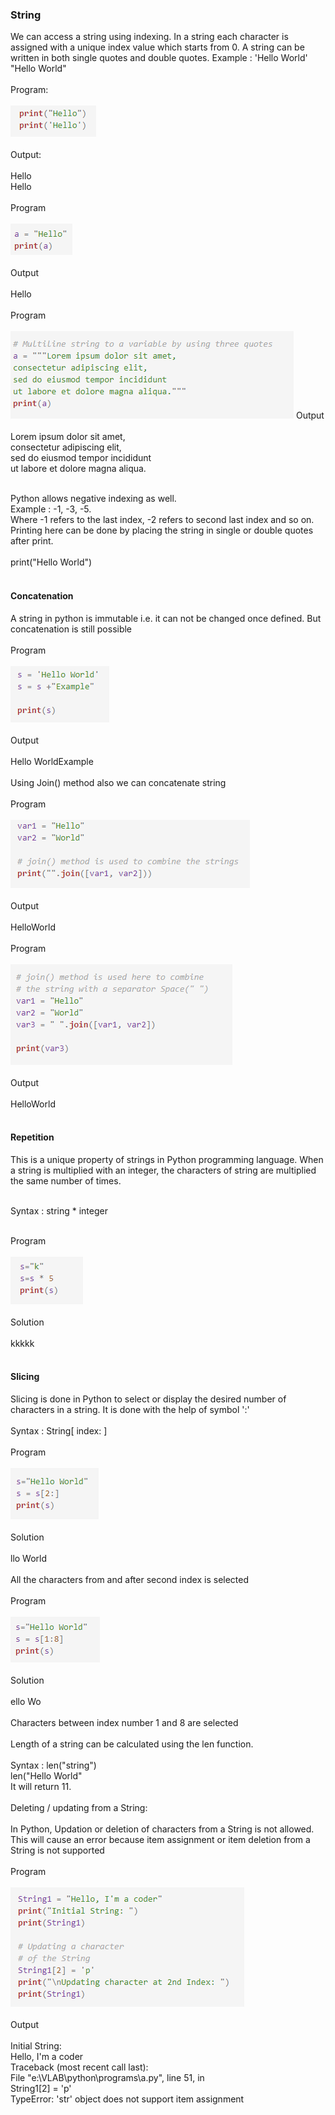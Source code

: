 
 <h3>String</h3>
                     We can access a string using indexing. In a string each character is assigned with a unique index value which starts from 0. A string can be written in both single quotes and double quotes.
Example  :  'Hello World'<br>
"Hello World"<br><br>
Program:<br><br>
<img src="images/img1.PNG"><br><br>
Output:<br><br>
Hello<br>
Hello<br><br>
Program<br><br>
<img src="images/img2.PNG"><br><br>
Output<br><br>
Hello<br><br>
Program<br><br>
<img src="images/img3.PNG">
Output<br><br>
Lorem ipsum dolor sit amet,<br>
consectetur adipiscing elit,<br>
sed do eiusmod tempor incididunt<br>
ut labore et dolore magna aliqua.<br><br>

Python allows negative indexing as well.<br>
Example : -1, -3, -5.<br>
Where -1 refers to the last index, -2 refers to second last index and so on.<br>
Printing here can be done by placing the string in single or double quotes after print.<br>
<br>
print("Hello World")<br><br>

<h4>Concatenation</h4>
A string in python is immutable i.e. it can not be changed once defined. But concatenation is still possible<br><br>
Program<br><br>
<img src="images/img4.PNG"><br><br>
Output<br><br>
Hello WorldExample<br><br>
Using Join() method also we can concatenate string<br><br>
Program<br><br>
<img src="images/img5.PNG"><br><br>
Output<br><br>
HelloWorld<br><br>
Program<br><br>
<img src="images/img6.PNG"><br><br>
Output<br><br>
HelloWorld<br><br>
<h4>Repetition</h4>This is a unique property of strings in Python programming language. When a string is multiplied with an integer, the characters of string are multiplied the same number of times.<br><br>

Syntax : string * integer<br><br>

Program<br><br>
<img src="images/img7.PNG"><br><br>
Solution<br><br>
kkkkk<br><br>
<h4>Slicing</h4>Slicing is done in Python to select or display the desired number of characters in a string. It is done with the help of symbol ':'<br><br>
Syntax : String[ index: ]<br><br>
Program<br><br>
<img src = "images/img8.PNG"><br><br>
Solution<br><br>
llo World<br><br>
All the characters from and after second index is selected<br><br>
Program<br><br>
<img src = "images/img9.PNG"><br><br>
Solution<br><br>
ello Wo<br><br>
Characters between index number 1 and 8 are selected<br><br>
Length of a string can be calculated using the len function.<br><br>
Syntax : len("string")<br>
len("Hello World"<br>
It will return 11.<br><br>
Deleting / updating from a String:<br><br>
In Python, Updation or deletion of characters from a String is not allowed. This will cause an error because item assignment or item deletion from a String is not supported<br><br>
Program<br><br>
<img src = "images/img10.PNG"><br><br>
Output<br><br>
Initial String:<br>
Hello, I'm a coder<br>
Traceback (most recent call last):<br>
  File "e:\VLAB\python\programs\a.py", line 51, in <module><br>
    String1[2] = 'p'<br>
TypeError: 'str' object does not support item assignment
